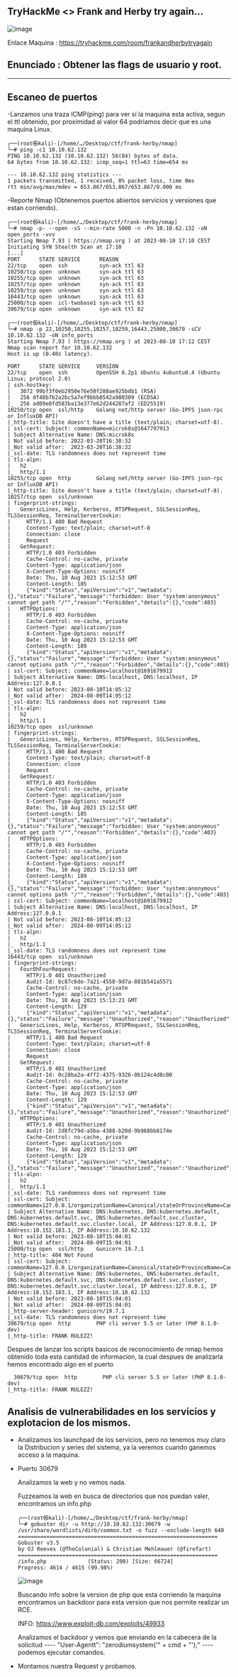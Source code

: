 ## TryHackMe  <> Frank and Herby try again...
![image](https://github.com/Esevka/CTF/assets/139042999/386d8ae0-d46d-4510-8079-6a754f3f684a)

Enlace Maquina : https://tryhackme.com/room/frankandherbytryagain

Enunciado : Obtener las flags de usuario y root.
---
---

## Escaneo de puertos

-Lanzamos una traza ICMP(ping) para ver si la maquina esta activa, segun el ttl obtenido, por proximidad al valor 64 podriamos decir que es una maquina Linux.

    ┌──(root㉿kali)-[/home/…/Desktop/ctf/frank-herby/nmap]
    └─# ping -c1 10.10.62.132 
    PING 10.10.62.132 (10.10.62.132) 56(84) bytes of data.
    64 bytes from 10.10.62.132: icmp_seq=1 ttl=63 time=654 ms
    
    --- 10.10.62.132 ping statistics ---
    1 packets transmitted, 1 received, 0% packet loss, time 0ms
    rtt min/avg/max/mdev = 653.867/653.867/653.867/0.000 ms

-Reporte Nmap (Obtenemos puertos abiertos servicios y versiones que estan corriendo).

    ┌──(root㉿kali)-[/home/…/Desktop/ctf/frank-herby/nmap]
    └─# nmap -p- --open -sS --min-rate 5000 -n -Pn 10.10.62.132 -oN open_ports -vvv
    Starting Nmap 7.93 ( https://nmap.org ) at 2023-08-10 17:10 CEST
    Initiating SYN Stealth Scan at 17:10
    [...]
    PORT      STATE SERVICE      REASON
    22/tcp    open  ssh          syn-ack ttl 63
    10250/tcp open  unknown      syn-ack ttl 63
    10255/tcp open  unknown      syn-ack ttl 63
    10257/tcp open  unknown      syn-ack ttl 63
    10259/tcp open  unknown      syn-ack ttl 63
    16443/tcp open  unknown      syn-ack ttl 63
    25000/tcp open  icl-twobase1 syn-ack ttl 63
    30679/tcp open  unknown      syn-ack ttl 62

    ┌──(root㉿kali)-[/home/…/Desktop/ctf/frank-herby/nmap]
    └─# nmap -p 22,10250,10255,10257,10259,16443,25000,30679 -sCV 10.10.62.132 -oN info_ports
    Starting Nmap 7.93 ( https://nmap.org ) at 2023-08-10 17:12 CEST
    Nmap scan report for 10.10.62.132
    Host is up (0.40s latency).
    
    PORT      STATE SERVICE     VERSION
    22/tcp    open  ssh         OpenSSH 8.2p1 Ubuntu 4ubuntu0.4 (Ubuntu Linux; protocol 2.0)
    | ssh-hostkey: 
    |   3072 99bf3f0eb2950e76e50f288ae925bdb1 (RSA)
    |   256 df48b7b2a2bc5a7ef9bbb8542a980309 (ECDSA)
    |_  256 ad09e8fd583ba13e377e62d244207af2 (ED25519)
    10250/tcp open  ssl/http    Golang net/http server (Go-IPFS json-rpc or InfluxDB API)
    |_http-title: Site doesn't have a title (text/plain; charset=utf-8).
    | ssl-cert: Subject: commonName=microk8s@1647797913
    | Subject Alternative Name: DNS:microk8s
    | Not valid before: 2022-03-20T16:38:32
    |_Not valid after:  2023-03-20T16:38:32
    |_ssl-date: TLS randomness does not represent time
    | tls-alpn: 
    |   h2
    |_  http/1.1
    10255/tcp open  http        Golang net/http server (Go-IPFS json-rpc or InfluxDB API)
    |_http-title: Site doesn't have a title (text/plain; charset=utf-8).
    10257/tcp open  ssl/unknown
    | fingerprint-strings: 
    |   GenericLines, Help, Kerberos, RTSPRequest, SSLSessionReq, TLSSessionReq, TerminalServerCookie: 
    |     HTTP/1.1 400 Bad Request
    |     Content-Type: text/plain; charset=utf-8
    |     Connection: close
    |     Request
    |   GetRequest: 
    |     HTTP/1.0 403 Forbidden
    |     Cache-Control: no-cache, private
    |     Content-Type: application/json
    |     X-Content-Type-Options: nosniff
    |     Date: Thu, 10 Aug 2023 15:12:53 GMT
    |     Content-Length: 185
    |     {"kind":"Status","apiVersion":"v1","metadata":{},"status":"Failure","message":"forbidden: User "system:anonymous" cannot get path "/"","reason":"Forbidden","details":{},"code":403}
    |   HTTPOptions: 
    |     HTTP/1.0 403 Forbidden
    |     Cache-Control: no-cache, private
    |     Content-Type: application/json
    |     X-Content-Type-Options: nosniff
    |     Date: Thu, 10 Aug 2023 15:12:53 GMT
    |     Content-Length: 189
    |_    {"kind":"Status","apiVersion":"v1","metadata":{},"status":"Failure","message":"forbidden: User "system:anonymous" cannot options path "/"","reason":"Forbidden","details":{},"code":403}
    | ssl-cert: Subject: commonName=localhost@1691679913
    | Subject Alternative Name: DNS:localhost, DNS:localhost, IP Address:127.0.0.1
    | Not valid before: 2023-08-10T14:05:12
    |_Not valid after:  2024-08-09T14:05:12
    |_ssl-date: TLS randomness does not represent time
    | tls-alpn: 
    |   h2
    |_  http/1.1
    10259/tcp open  ssl/unknown
    | fingerprint-strings: 
    |   GenericLines, Help, Kerberos, RTSPRequest, SSLSessionReq, TLSSessionReq, TerminalServerCookie: 
    |     HTTP/1.1 400 Bad Request
    |     Content-Type: text/plain; charset=utf-8
    |     Connection: close
    |     Request
    |   GetRequest: 
    |     HTTP/1.0 403 Forbidden
    |     Cache-Control: no-cache, private
    |     Content-Type: application/json
    |     X-Content-Type-Options: nosniff
    |     Date: Thu, 10 Aug 2023 15:12:53 GMT
    |     Content-Length: 185
    |     {"kind":"Status","apiVersion":"v1","metadata":{},"status":"Failure","message":"forbidden: User "system:anonymous" cannot get path "/"","reason":"Forbidden","details":{},"code":403}
    |   HTTPOptions: 
    |     HTTP/1.0 403 Forbidden
    |     Cache-Control: no-cache, private
    |     Content-Type: application/json
    |     X-Content-Type-Options: nosniff
    |     Date: Thu, 10 Aug 2023 15:12:53 GMT
    |     Content-Length: 189
    |_    {"kind":"Status","apiVersion":"v1","metadata":{},"status":"Failure","message":"forbidden: User "system:anonymous" cannot options path "/"","reason":"Forbidden","details":{},"code":403}
    | ssl-cert: Subject: commonName=localhost@1691679912
    | Subject Alternative Name: DNS:localhost, DNS:localhost, IP Address:127.0.0.1
    | Not valid before: 2023-08-10T14:05:12
    |_Not valid after:  2024-08-09T14:05:12
    | tls-alpn: 
    |   h2
    |_  http/1.1
    |_ssl-date: TLS randomness does not represent time
    16443/tcp open  ssl/unknown
    | fingerprint-strings: 
    |   FourOhFourRequest: 
    |     HTTP/1.0 401 Unauthorized
    |     Audit-Id: bc87c6de-7a21-4558-9d7a-881b541a5571
    |     Cache-Control: no-cache, private
    |     Content-Type: application/json
    |     Date: Thu, 10 Aug 2023 15:13:21 GMT
    |     Content-Length: 129
    |     {"kind":"Status","apiVersion":"v1","metadata":{},"status":"Failure","message":"Unauthorized","reason":"Unauthorized","code":401}
    |   GenericLines, Help, Kerberos, RTSPRequest, SSLSessionReq, TLSSessionReq, TerminalServerCookie: 
    |     HTTP/1.1 400 Bad Request
    |     Content-Type: text/plain; charset=utf-8
    |     Connection: close
    |     Request
    |   GetRequest: 
    |     HTTP/1.0 401 Unauthorized
    |     Audit-Id: 0c28ba2a-4ff2-4375-9326-0b124c4d8c00
    |     Cache-Control: no-cache, private
    |     Content-Type: application/json
    |     Date: Thu, 10 Aug 2023 15:12:53 GMT
    |     Content-Length: 129
    |     {"kind":"Status","apiVersion":"v1","metadata":{},"status":"Failure","message":"Unauthorized","reason":"Unauthorized","code":401}
    |   HTTPOptions: 
    |     HTTP/1.0 401 Unauthorized
    |     Audit-Id: 2d8fc79d-a5ba-4388-b20d-9b968bb8174e
    |     Cache-Control: no-cache, private
    |     Content-Type: application/json
    |     Date: Thu, 10 Aug 2023 15:12:53 GMT
    |     Content-Length: 129
    |_    {"kind":"Status","apiVersion":"v1","metadata":{},"status":"Failure","message":"Unauthorized","reason":"Unauthorized","code":401}
    | tls-alpn: 
    |   h2
    |_  http/1.1
    |_ssl-date: TLS randomness does not represent time
    | ssl-cert: Subject: commonName=127.0.0.1/organizationName=Canonical/stateOrProvinceName=Canonical/countryName=GB
    | Subject Alternative Name: DNS:kubernetes, DNS:kubernetes.default, DNS:kubernetes.default.svc, DNS:kubernetes.default.svc.cluster, DNS:kubernetes.default.svc.cluster.local, IP Address:127.0.0.1, IP Address:10.152.183.1, IP Address:10.10.62.132
    | Not valid before: 2023-08-10T15:04:01
    |_Not valid after:  2024-08-09T15:04:01
    25000/tcp open  ssl/http    Gunicorn 19.7.1
    |_http-title: 404 Not Found
    | ssl-cert: Subject: commonName=127.0.0.1/organizationName=Canonical/stateOrProvinceName=Canonical/countryName=GB
    | Subject Alternative Name: DNS:kubernetes, DNS:kubernetes.default, DNS:kubernetes.default.svc, DNS:kubernetes.default.svc.cluster, DNS:kubernetes.default.svc.cluster.local, IP Address:127.0.0.1, IP Address:10.152.183.1, IP Address:10.10.62.132
    | Not valid before: 2023-08-10T15:04:01
    |_Not valid after:  2024-08-09T15:04:01
    |_http-server-header: gunicorn/19.7.1
    |_ssl-date: TLS randomness does not represent time
    30679/tcp open  http        PHP cli server 5.5 or later (PHP 8.1.0-dev)
    |_http-title: FRANK RULEZZ!

Despues de lanzar los scripts basicos de reconocimiento de nmap hemos obtenido toda esta cantidad de informacion, la cual  despues de analizarla hemos encontrado algo en el puerto
    
      30679/tcp open  http        PHP cli server 5.5 or later (PHP 8.1.0-dev)
    |_http-title: FRANK RULEZZ!

## Analisis de vulnerabilidades en los servicios y explotacion de los mismos.

- Analizamos los launchpad de los servicios, pero no tenemos muy claro la Distribucion y series del sistema, ya la veremos cuando ganemos acceso a la maquina.

- Puerto 30679
  
  Analizamos la web y no vemos nada.
  
  Fuzzeamos la web en busca de directorios que nos puedan valer, encontramos  un info.php

      ┌──(root㉿kali)-[/home/…/Desktop/ctf/frank-herby/nmap]
      └─# gobuster dir -u http://10.10.62.132:30679 -w /usr/share/wordlists/dirb/common.txt -o fuzz --exclude-length 640
      ===============================================================
      Gobuster v3.5
      by OJ Reeves (@TheColonial) & Christian Mehlmauer (@firefart)
      ===============================================================
      /info.php             (Status: 200) [Size: 66724]
      Progress: 4614 / 4615 (99.98%)
  
  ![image](https://github.com/Esevka/CTF/assets/139042999/433b67b9-738a-4b4d-80cc-2fc0cb5e67cb)

  Buscando info sobre la version de php que esta corriendo la maquina encontramos un backdoor para esta version que nos permite realizar un RCE.

  INFO: https://www.exploit-db.com/exploits/49933

  Analizamos el backdoor y vemos que enviando en la cabecera de la solicitud  ---- "User-Agentt": "zerodiumsystem('" + cmd + "');" ---- podemos ejecutar comandos.

- Montamos nuestra Request y probamos.

    

    
    
  
  


